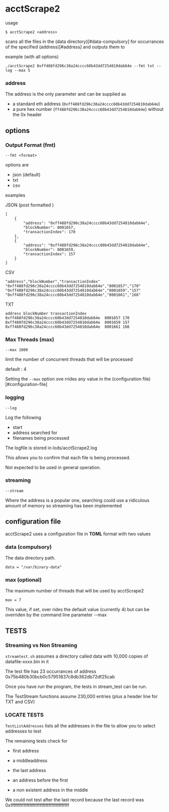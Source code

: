 # acctScrape2

usage

```
$ acctScrape2 <address>
```

scans all the files in the (data directory)[#data-compulsory] for occurrances of the specified (address)[#address] and outputs them to <stdout>

example (with all options)

```
./acctScrape2 0xff488fd296c38a24cccc60b43dd7254810dab64e --fmt txt --log --max 5
```

### address

The address is the only parameter and can be supplied as 

- a standard eth address (`0xff488fd296c38a24cccc60b43dd7254810dab64e`)
- a pure hex number (`ff488fd296c38a24cccc60b43dd7254810dab64e`) without the 0x header

## options

### Output Format (fmt)
```
--fmt <format>
```

options are 

- json (default)
- txt
- csv

examples

JSON (post formatted )
```
[
    {
        "address": "0xff488fd296c38a24cccc60b43dd7254810dab64e",
        "blockNumber": 8001657,
        "transactionIndex": 170
    },
    {
        "address": "0xff488fd296c38a24cccc60b43dd7254810dab64e",
        "blockNumber": 8001659,
        "transactionIndex": 157
    }
]
```

CSV
```
"address","blockNumber","transactionIndex"
"0xff488fd296c38a24cccc60b43dd7254810dab64e","8001657","170"
"0xff488fd296c38a24cccc60b43dd7254810dab64e","8001659","157"
"0xff488fd296c38a24cccc60b43dd7254810dab64e","8001661","166"
```

TXT
```
address	blockNumber	transactionIndex
0xff488fd296c38a24cccc60b43dd7254810dab64e	8001657	170
0xff488fd296c38a24cccc60b43dd7254810dab64e	8001659	157
0xff488fd296c38a24cccc60b43dd7254810dab64e	8001661	166
```

### Max Threads (max)

`--max 1000`

limit the number of concurrent threads that will be processed

default : 4

Setting the `--max` option ove rrides any value in the (configuration file)[#configuration-file]

### logging

`--log`

Log the following

- start
- address searched for
- filenames being processed

The logfile is stored in lods/acctScrape2.log

This allows you to confirm that each file is being processed.

Not expected to be used in general operation.

### streaming

`--stream`

Where the address is a popular one, searching could use a ridiculous amount of memory so streaming has been implemented

## configuration file

acctScrape2 uses a configuration file in **TOML** format with two values

### data (compulsory)

The data directory path.

```
data = "/var/binary-data"
```

### max (optional)

The maximum number of threads that will be used by acctScrape2

```
max = 7
```

This value, if set, over rides the default value (currently 4) but can be overriden by the command line parameter --max

## TESTS

### Streaming vs Non Streaming

`streamtest.sh` assumes a directory called data with 10,000 copies of datafile-xxxx.bin in it

The test file has 23 occurrances of address 0x75b480b30bcb0c57951837c8db362db72df25cab

Once you have run the program, the tests in stream_test can be run.

The TestStream functions assume 230,000 entries (plus a header line for TXT and CSV) 

### LOCATE TESTS

`TestListAddresses` lists all the addresses in the file to allow you to select addresses to test

The remaining tests check for 

- first address
- a middleaddress
- the last address

- an address before the first
- a non existent address in the middle

We could not test after the last record because the last record was 0xffffffffffffffffffffffffffffffffffffffff


